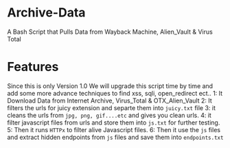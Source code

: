 # Archive-Data
A Bash Script that Pulls Data from Wayback Machine, Alien_Vault &amp; Virus Total
# Features
Since this is only Version 1.0 We will upgrade this script time by time and add some more advance techniques to find xss, sqli, open_redirect ect..
1: It Download Data from Internet Archive, Virus_Total & OTX_Alien_Vault
2: It filters the urls for juicy extension and separte them into `juicy.txt` file
3: it cleans the urls from `jpg, png, gif....etc` and gives you clean urls.
4: it filter javascript files from urls and store them into `js.txt` for further testing.
5: Then it runs `HTTPx` to filter alive Javascript files.
6: Then it use the `js` files and extract hidden endpoints from `js` files and save them into `endpoints.txt`
